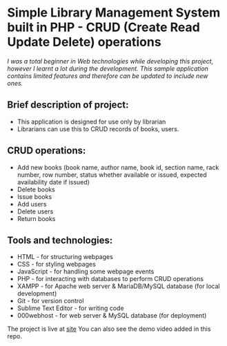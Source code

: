 # Simple Library Management System built in PHP - CRUD (Create Read Update Delete) operations

*I was a total beginner in Web technologies while developing this project, however I learnt a lot during the development.
This sample application contains limited features and therefore can be updated to include new ones.*

## Brief description of project:

- This application is designed for use only by librarian
- Librarians can use this to CRUD records of books, users.

## CRUD operations:

- Add new books (book name, author name, book id, section name, rack number, row number, status whether available or issued, expected availability date if issued)
- Delete books 
- Issue books
- Add users
- Delete users
- Return books

## Tools and technologies:

- HTML - for structuring webpages
- CSS - for styling webpages
- JavaScript - for handling some webpage events
- PHP - for interacting with databases to perform CRUD operations
- XAMPP - for Apache web server & MariaDB/MySQL database (for local development)
- Git - for version control
- Sublime Text Editor - for writing code
- 000webhost - for web server & MySQL database (for deployment)

The project is live at [site](https://lib-mgmt-sys.000webhostapp.com/)
You can also see the demo video added in this repo.